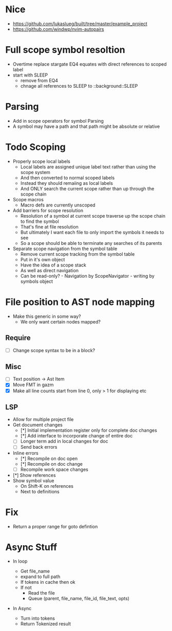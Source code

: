 # Nice
* https://github.com/lukaslueg/built/tree/master/example_project
* https://github.com/windwp/nvim-autopairs

# Full scope symbol resoltion

* Overtime replace stargate EQ4 equates with direct references to scoped label
* start with SLEEP
    * remove from EQ4
    * chnage all references to SLEEP to ::background::SLEEP


# Parsing
* Add in scope operators for symbol Parsing
* A symbol may have a path and that path might be absolute or relative

# Todo Scoping
* Properly scope local labels
    * Local labels are assigned unique label text rather than using the scope system
    * And then converted to normal scoped labels
    * Instead they should remaiing as local labels
    * And ONLY search the current scope rather than up through the scope chain
* Scope macros
    * Macro defs are currently unscoped
* Add barriers for scope resolution
    * Resolution of a symbol at current scope traverse up the scope chain to find the symbol
    * That's fine at file resolution
    * But ultimately I want each file to only import the symbols it needs to see
    * So a scope should be able to terminate any searches of its parents
* Separate scope navigation from the symbol table
    * Remove current scope tracking from the symbol table
    * Put in it's own object
    * Have the idea of a scope stack
    * As well as direct navigation
    * Can be read-only? - Navigation by ScopeNavigator - writing by symbols object

# File position to AST node mapping
* Make this generic in some way?
    * We only want certain nodes mapped?

## Require
- [ ] Change scope syntax to be in a block?

## Misc
- [ ] Text position -> Ast Item
- [x] Move FMT in gazm
- [x] Make all line counts start from line 0, only > 1 for displaying etc

## LSP
* Allow for multiple project file
* Get document changes
    - [*] Initial implementation register only for complete doc changes
    - [*] Add interface to incorporate change of entire doc
    - [ ] Longer term add in local changes for doc
    - [ ] Send back errors

* Inline errors
    - [*] Recompile on doc open
    - [*] Recompile on doc change
    - [ ] Recompile work space changes

* [*] Show references
* Show symbol value
    * On Shift-K on references
    * Next to definitions

# Fix
* Return a proper range for goto defintion

# Async Stuff
* In loop
    * Get file_name
    * expand to full path
    * If tokens in cache then ok
    * If not
        * Read the file
        * Queue (parent, file_name, file_id, file_text, opts)

* In Async
    * Turn into tokens
    * Return Tokenized result


